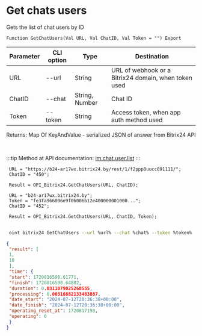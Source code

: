 ﻿---
sidebar_position: 2
---

# Get chats users
 Gets the list of chat users by ID



`Function GetChatUsers(Val URL, Val ChatID, Val Token = "") Export`

 | Parameter | CLI option | Type | Destination |
 |-|-|-|-|
 | URL | --url | String | URL of webhook or a Bitrix24 domain, when token used |
 | ChatID | --chat | String, Number | Chat ID |
 | Token | --token | String | Access token, when app auth method used |

 
 Returns: Map Of KeyAndValue - serialized JSON of answer from Bitrix24 API

<br/>

:::tip
Method at API documentation: [im.chat.user.list](https://dev.1c-bitrix.ru/learning/course/?COURSE_ID=93&LESSON_ID=12095)
:::
<br/>


```bsl title="Code example"
 URL = "https://b24-ar17wx.bitrix24.by/rest/1/f2ppp8uucc891111/";
 ChatID = "450";
 
 Result = OPI_Bitrix24.GetChatUsers(URL, ChatID);
 
 URL = "b24-ar17wx.bitrix24.by";
 Token = "fe3fa966006e9f06006b12e400000001000...";
 ChatID = "452";
 
 Result = OPI_Bitrix24.GetChatUsers(URL, ChatID, Token);
```
	


```sh title="CLI command example"
 
 oint bitrix24 GetChatUsers --url %url% --chat %chat% --token %token%

```

```json title="Result"
{
 "result": [
 1,
 10
 ],
 "time": {
 "start": 1720816598.61771,
 "finish": 1720816598.64882,
 "duration": 0.0311079025268555,
 "processing": 0.00316882133483887,
 "date_start": "2024-07-12T20:36:38+00:00",
 "date_finish": "2024-07-12T20:36:38+00:00",
 "operating_reset_at": 1720817198,
 "operating": 0
 }
}
```
